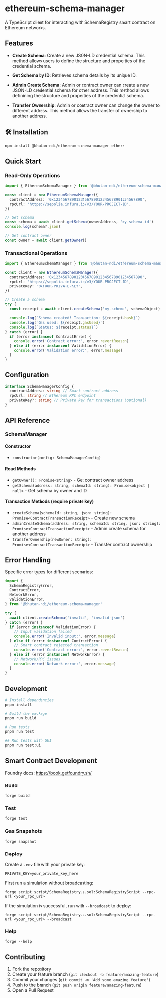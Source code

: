 # ethereum-schema-manager

A TypeScript client for interacting with SchemaRegistry smart contract on Ethereum networks.

## Features

- **Create Schema**: Create a new JSON-LD credential schema. This method allows users to define the structure and properties of the credential schema.

- **Get Schema by ID**: Retrieves schema details by its unique ID.

- **Admin Create Schema**: Admin or contract owner can create a new JSON-LD credential schema for other address. This method allows definining the structure and properties of the credential schema.

- **Transfer Ownership**: Admin or contract owner can change the owner to different address. This method allows the transfer of ownership to another address.

## 🛠️ Installation

```bash
npm install @bhutan-ndi/ethereum-schema-manager ethers
```

## Quick Start

### Read-Only Operations

```typescript
import { EthereumSchemaManager } from '@bhutan-ndi/ethereum-schema-manager'

const client = new EthereumSchemaManager({
  contractAddress: '0x1234567890123456789012345678901234567890',
  rpcUrl: 'https://sepolia.infura.io/v3/YOUR-PROJECT-ID',
})

// Get schema
const schema = await client.getSchema(ownerAddress, 'my-schema-id')
console.log(schema?.json)

// Get contract owner
const owner = await client.getOwner()
```

### Transactional Operations

```typescript
import { EthereumSchemaManager } from '@bhutan-ndi/ethereum-schema-manager'

const client = new EthereumSchemaManager({
  contractAddress: '0x1234567890123456789012345678901234567890',
  rpcUrl: 'https://sepolia.infura.io/v3/YOUR-PROJECT-ID',
  privateKey: '0xYOUR-PRIVATE-KEY',
})

// Create a schema
try {
  const receipt = await client.createSchema('my-schema', schemaObject)

  console.log(`Schema created! Transaction: ${receipt.hash}`)
  console.log(`Gas used: ${receipt.gasUsed}`)
  console.log(`Status: ${receipt.status}`)
} catch (error) {
  if (error instanceof ContractError) {
    console.error('Contract error:', error.revertReason)
  } else if (error instanceof ValidationError) {
    console.error('Validation error:', error.message)
  }
}
```

## Configuration

```typescript
interface SchemaManagerConfig {
  contractAddress: string // Smart contract address
  rpcUrl: string // Ethereum RPC endpoint
  privateKey?: string // Private key for transactions (optional)
}
```

## API Reference

### SchemaManager

#### Constructor

- `constructor(config: SchemaManagerConfig)`

#### Read Methods

- `getOwner(): Promise<string>` - Get contract owner address
- `getSchema(address: string, schemaId: string): Promise<object | null>` - Get schema by owner and ID

#### Transaction Methods (require private key)

- `createSchema(schemaId: string, json: string): Promise<ContractTransactionReceipt>` - Create new schema
- `adminCreateSchema(address: string, schemaId: string, json: string): Promise<ContractTransactionReceipt>` - Admin create schema for another address
- `transferOwnership(newOwner: string): Promise<ContractTransactionReceipt>` - Transfer contract ownership

## Error Handling

Specific error types for different scenarios:

```typescript
import {
  SchemaRegistryError,
  ContractError,
  NetworkError,
  ValidationError,
} from '@bhutan-ndi/ethereum-schema-manager'

try {
  await client.createSchema('invalid', 'invalid-json')
} catch (error) {
  if (error instanceof ValidationError) {
    // Input validation failed
    console.error('Invalid input:', error.message)
  } else if (error instanceof ContractError) {
    // Smart contract rejected transaction
    console.error('Contract error:', error.revertReason)
  } else if (error instanceof NetworkError) {
    // Network/RPC issues
    console.error('Network error:', error.message)
  }
}
```

## Development

```bash
# Install dependencies
pnpm install

# Build the package
pnpm run build

# Run tests
pnpm run test

## Run tests with GUI
pnpm run test:ui
```


## Smart Contract Development

Foundry docs: https://book.getfoundry.sh/

### Build

```shell
forge build
```

### Test

```shell
forge test
```

### Gas Snapshots

```shell
forge snapshot
```

### Deploy

Create a `.env` file with your private key:
```
PRIVATE_KEY=your_private_key_here
```

First run a simulation without broadcasting:
```shell
forge script script/SchemaRegistry.s.sol:SchemaRegistryScript --rpc-url <your_rpc_url>
```

If the simulation is successful, run with `--broadcast` to deploy:
```shell
forge script script/SchemaRegistry.s.sol:SchemaRegistryScript --rpc-url <your_rpc_url> --broadcast
```

### Help

```shell
forge --help
```

## Contributing

1. Fork the repository
2. Create your feature branch (`git checkout -b feature/amazing-feature`)
3. Commit your changes (`git commit -m 'Add some amazing feature'`)
4. Push to the branch (`git push origin feature/amazing-feature`)
5. Open a Pull Request


